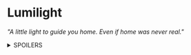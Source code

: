 # Lumilight
*"A little light to guide you home. Even if home was never real."*

<details>
<summary>SPOILERS</summary>

Testing spoiler section.
</details>
